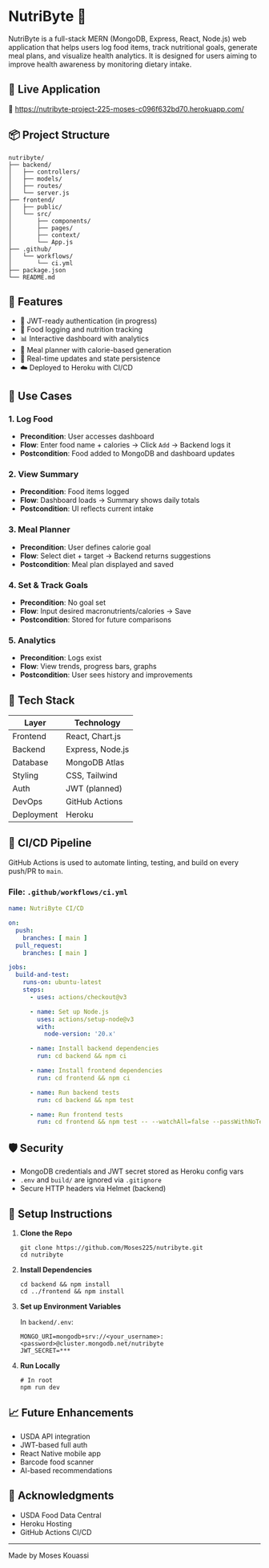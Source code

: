 # NutriByte 🍎

NutriByte is a full-stack MERN (MongoDB, Express, React, Node.js) web application that helps users log food items, track nutritional goals, generate meal plans, and visualize health analytics. It is designed for users aiming to improve health awareness by monitoring dietary intake.

## 📍 Live Application

🔗 https://nutribyte-project-225-moses-c096f632bd70.herokuapp.com/

## 📦 Project Structure

```
nutribyte/
├── backend/
│   ├── controllers/
│   ├── models/
│   ├── routes/
│   └── server.js
├── frontend/
│   ├── public/
│   └── src/
│       ├── components/
│       ├── pages/
│       ├── context/
│       └── App.js
├── .github/
│   └── workflows/
│       └── ci.yml
├── package.json
└── README.md
```

## 🚀 Features

- 🔐 JWT-ready authentication (in progress)
- 🥗 Food logging and nutrition tracking
- 📊 Interactive dashboard with analytics
- 🧠 Meal planner with calorie-based generation
- 🔄 Real-time updates and state persistence
- ☁️ Deployed to Heroku with CI/CD

## 🧪 Use Cases

### 1. Log Food
- **Precondition**: User accesses dashboard
- **Flow**: Enter food name + calories → Click `Add` → Backend logs it
- **Postcondition**: Food added to MongoDB and dashboard updates

### 2. View Summary
- **Precondition**: Food items logged
- **Flow**: Dashboard loads → Summary shows daily totals
- **Postcondition**: UI reflects current intake

### 3. Meal Planner
- **Precondition**: User defines calorie goal
- **Flow**: Select diet + target → Backend returns suggestions
- **Postcondition**: Meal plan displayed and saved

### 4. Set & Track Goals
- **Precondition**: No goal set
- **Flow**: Input desired macronutrients/calories → Save
- **Postcondition**: Stored for future comparisons

### 5. Analytics
- **Precondition**: Logs exist
- **Flow**: View trends, progress bars, graphs
- **Postcondition**: User sees history and improvements

## 🔧 Tech Stack

| Layer       | Technology        |
|-------------|-------------------|
| Frontend    | React, Chart.js   |
| Backend     | Express, Node.js  |
| Database    | MongoDB Atlas     |
| Styling     | CSS, Tailwind     |
| Auth        | JWT (planned)     |
| DevOps      | GitHub Actions    |
| Deployment  | Heroku            |

## 🔄 CI/CD Pipeline

GitHub Actions is used to automate linting, testing, and build on every push/PR to `main`.

### File: `.github/workflows/ci.yml`

```yaml
name: NutriByte CI/CD

on:
  push:
    branches: [ main ]
  pull_request:
    branches: [ main ]

jobs:
  build-and-test:
    runs-on: ubuntu-latest
    steps:
      - uses: actions/checkout@v3

      - name: Set up Node.js
        uses: actions/setup-node@v3
        with:
          node-version: '20.x'

      - name: Install backend dependencies
        run: cd backend && npm ci

      - name: Install frontend dependencies
        run: cd frontend && npm ci

      - name: Run backend tests
        run: cd backend && npm test

      - name: Run frontend tests
        run: cd frontend && npm test -- --watchAll=false --passWithNoTests
```

## 🛡️ Security

- MongoDB credentials and JWT secret stored as Heroku config vars
- `.env` and `build/` are ignored via `.gitignore`
- Secure HTTP headers via Helmet (backend)

## 📜 Setup Instructions

1. **Clone the Repo**
   ```
   git clone https://github.com/Moses225/nutribyte.git
   cd nutribyte
   ```

2. **Install Dependencies**
   ```
   cd backend && npm install
   cd ../frontend && npm install
   ```

3. **Set up Environment Variables**

   In `backend/.env`:
   ```
   MONGO_URI=mongodb+srv://<your_username>:<password>@cluster.mongodb.net/nutribyte
   JWT_SECRET=***
   ```

4. **Run Locally**
   ```
   # In root
   npm run dev
   ```

## 📈 Future Enhancements

- USDA API integration
- JWT-based full auth
- React Native mobile app
- Barcode food scanner
- AI-based recommendations


## 🙌 Acknowledgments

- USDA Food Data Central
- Heroku Hosting
- GitHub Actions CI/CD

---

Made by Moses Kouassi 
